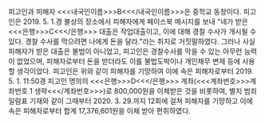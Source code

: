 피고인과 피해자 <<<내국인이름>>>B<<</내국인이름>>>은 중학교 동창이다.
피고인은 2019. 5. 1.경 불상의 장소에서 피해자에게 페이스북 메시지를 보내 "네가 받은 <<<은행>>>C<<</은행>>> 대출은 작업대출이고, 이에 대해 경찰 수사가 개시될 수 있다. 경찰 수사를 막으려면 나에게 돈을 달라."라는 취지로 거짓말하였다.
그러나 사실 피해자가 받은 대출은 불법이 아니었고, 피고인은 경찰수사를 막을 수 있는 아무런 능력이 없었으며, 피해자로부터 돈을 받더라도 이를 불법도박이나 개인채무 변제 등에 사용할 생각이었다.
피고인은 위와 같이 피해자를 기망하여 이에 속은 피해자로부터 2019. 5. 1. 11:50경 피고인 명의의 <<<은행>>>D<<</은행>>> 계좌(<<<계좌번호>>>계좌번호 1 생략<<</계좌번호>>>)로 800,000원을 이체받은 것을 비롯하여, 별지 범죄일람표 기재와 같이 그때부터 2020. 3. 29.까지 12회에 걸쳐 피해자를 기망하고 이에 속은 피해자로부터 합계 17,376,601원을 이체 받아 편취하였다.